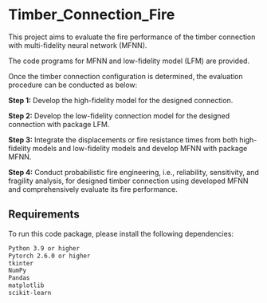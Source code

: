 # Timber_Connection_Fire
This project aims to evaluate the fire performance of the timber connection with multi-fidelity neural network (MFNN).

The code programs for MFNN and low-fidelity model (LFM) are provided. 

Once the timber connection configuration is determined, the evaluation procedure can be conducted as below:

**Step 1:** Develop the high-fidelity model for the designed connection.

**Step 2:** Develop the low-fidelity connection model for the designed connection with package LFM.

**Step 3:** Integrate the displacements or fire resistance times from both high-fidelity models and low-fidelity models and develop MFNN with package MFNN.
 
**Step 4:** Conduct probabilistic fire engineering, i.e., reliability, sensitivity, and fragility analysis, for designed timber connection using developed MFNN and comprehensively evaluate its fire performance.


## Requirements

To run this code package, please install the following dependencies:

```bash
Python 3.9 or higher
Pytorch 2.6.0 or higher
tkinter
NumPy
Pandas
matplotlib
scikit-learn

